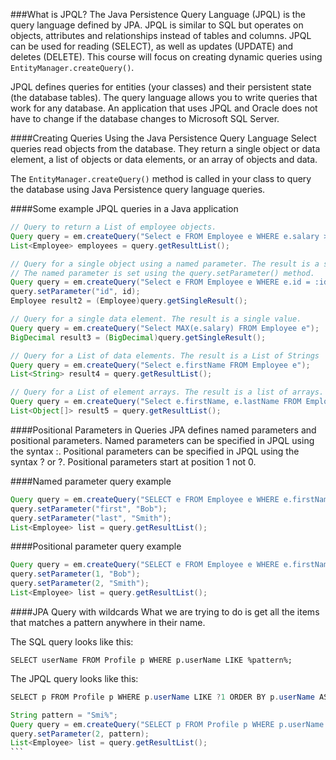 <!-- djw: done-->
###What is JPQL?
The Java Persistence Query Language (JPQL) is the query language defined by JPA. JPQL is similar to SQL  but operates on objects, attributes and relationships instead of tables and columns. JPQL can be used for reading (SELECT), as well as updates (UPDATE) and deletes (DELETE). This course will focus on creating dynamic queries using ```EntityManager.createQuery()```.

JPQL defines queries for entities (your classes) and their persistent state (the database tables). The query language allows you to write queries that work for any database. An application that uses JPQL and Oracle does not have to change if the database changes to Microsoft SQL Server.

####Creating Queries Using the Java Persistence Query Language
Select queries read objects from the database. They return a single object or data element, a list of objects or data elements, or an array of objects and data.

The ```EntityManager.createQuery()``` method is called in your class to query the database using Java Persistence query language queries.  


####Some example JPQL queries in a Java application
```java
// Query to return a List of employee objects.
Query query = em.createQuery("Select e FROM Employee e WHERE e.salary > 100000");
List<Employee> employees = query.getResultList();

// Query for a single object using a named parameter. The result is a single value.
// The named parameter is set using the query.setParameter() method.
Query query = em.createQuery("Select e FROM Employee e WHERE e.id = :id");
query.setParameter("id", id);
Employee result2 = (Employee)query.getSingleResult();

// Query for a single data element. The result is a single value.
Query query = em.createQuery("Select MAX(e.salary) FROM Employee e");
BigDecimal result3 = (BigDecimal)query.getSingleResult();

// Query for a List of data elements. The result is a List of Strings
Query query = em.createQuery("Select e.firstName FROM Employee e");
List<String> result4 = query.getResultList();

// Query for a List of element arrays. The result is a list of arrays.
Query query = em.createQuery("Select e.firstName, e.lastName FROM Employee e");
List<Object[]> result5 = query.getResultList();
```

####Positional Parameters in Queries
JPA defines named parameters and positional parameters. Named parameters can be specified in JPQL using the syntax :<name>. Positional parameters can be specified in JPQL using the syntax ? or ?<position>. Positional parameters start at position 1 not 0.

####Named parameter query example
```java
Query query = em.createQuery("SELECT e FROM Employee e WHERE e.firstName = :first and e.lastName = :last");
query.setParameter("first", "Bob");
query.setParameter("last", "Smith");
List<Employee> list = query.getResultList();
```

####Positional parameter query example
````java
Query query = em.createQuery("SELECT e FROM Employee e WHERE e.firstName = ? and e.lastName = ?");
query.setParameter(1, "Bob");
query.setParameter(2, "Smith");
List<Employee> list = query.getResultList();
````

####JPA Query with wildcards
What we are trying to do is get all the items that matches a pattern anywhere in their name.

The SQL query looks like this:
```
SELECT userName FROM Profile p WHERE p.userName LIKE %pattern%;
```

The JPQL query looks like this:
```java
SELECT p FROM Profile p WHERE p.userName LIKE ?1 ORDER BY p.userName ASC
```

````java
String pattern = "Smi%";
Query query = em.createQuery("SELECT p FROM Profile p WHERE p.userName LIKE ?1");
query.setParameter(2, pattern);
List<Employee> list = query.getResultList();
```






 

